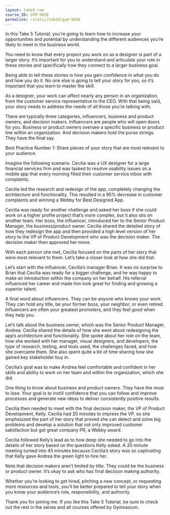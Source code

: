 ```yaml
---
layout: take5-raw
course_ID: GYM-5020
permalink: /static/take5/gym-5020
---
```


In this Take 5 Tutorial, you’re going to learn how to increase your opportunities and potential by understanding the different audiences you’re likely to meet in the business world.

You need to know that every project you work on as a designer is part of a larger story. It’s important for you to understand and articulate your role in these stories and specifically how they connect to a larger business goal.

Being able to tell these stories is how you gain confidence in what you do and how you do it. No one else is going to tell your story for you, so it’s important that you learn to master the skill.

As a designer, your work can affect nearly any person in an organization, from the customer service representative to the CEO. With that being said, your story needs to address the needs of all those you’re talking with.

There are typically three categories, influencers, business and product owners, and decision makers. Influencers are people who will open doors for you. Business or product owners oversee a specific business or product line within an organization. And decision makers hold the purse strings. They have the final say.

Best Practice Number 1: Share pieces of your story that are most relevant to your audience.

Imagine the following scenario. Cecilia was a UX designer for a large financial services firm and was tasked to resolve usability issues on a mobile app that every morning filled their customer service inbox with complaints.

Cecilia led the research and redesign of the app, completely changing the architecture and functionality. This resulted in a 95% decrease in customer complaints and winning a Webby for Best Designed App.

Cecilia was ready for another challenge and asked her boss if she could work on a higher profile project that’s more complex, but it also sits on another team. Her boss, the influencer, introduced her to the Senior Product Manager, the business/product owner. Cecilia shared the detailed story of how they redesign the app and then provided a high level version of her story to the VP of Product Development who was the decision maker. The decision maker then approved her move.

With each person she met, Cecilia focused on the parts of her story that were most relevant to them. Let’s take a closer look at how she did that.

Let’s start with the influencer, Cecilia’s manager Brian. It was no surprise to Brian that Cecilia was ready for a bigger challenge, and he was happy to make an introduction within the company on her behalf. His referral influenced her career and made him look great for finding and growing a superior talent.

A final word about influencers. They can be anyone who knows your work. They can hold any title, be your former boss, your neighbor, or even retired. Influencers are often your greatest promoters, and they feel good when they help you.

Let’s talk about the business owner, which was the Senior Product Manager, Andrea. Cecilia shared the details of how she went about redesigning the app’s architecture and functionality. She spoke about her role on the team, how she worked with her manager, visual designers, and developers, the type of research, testing, and tools used, the challenges faced, and how she overcame them. She also spent quite a bit of time sharing how she gained key stakeholder buy in.

Cecilia’s goal was to make Andrea feel comfortable and confident in her skills and ability to work on her team and within the organization, which she did.

One thing to know about business and product owners. They have the most to lose. Your goal is to instill confidence that you can follow and improve processes and generate new ideas to deliver consistently positive results.

Cecilia then needed to meet with the final decision maker, the VP of Product Development, Kelly. Cecilia had 20 minutes to impress the VP, so she emphasized the part of her story that proved she can detect and solve big problems and develop a solution that not only improved customer satisfaction but got great company PR, a Webby award.

Cecilia followed Kelly’s lead as to how deep she needed to go into the details of her story based on the questions Kelly asked. A 20 minute meeting turned into 45 minutes because Cecilia’s story was so captivating that Kelly gave Andrea the green light to hire her.

Note that decision makers aren’t limited by title. They could be the business or product owner. It’s okay to ask who has final decision making authority.

Whether you’re looking to get hired, pitching a new concept, or requesting more resources and tools, you’ll be better prepared to tell your story when you know your audience’s role, responsibility, and authority.

Thank you for joining me. If you like this Take 5 Tutorial, be sure to check out the rest in the series and all courses offered by Gymnasium.
